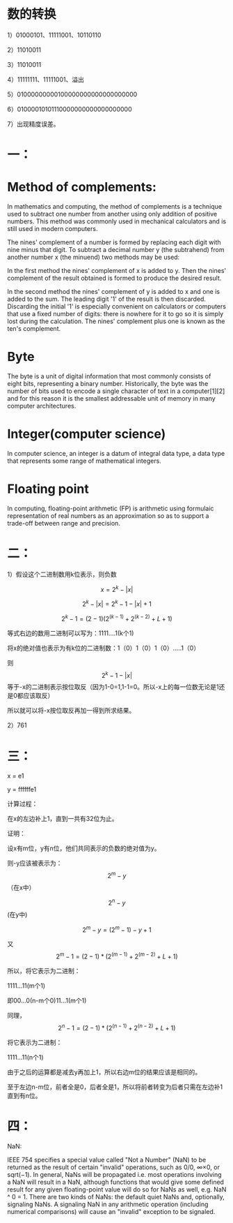 # 数的转换   

1）01000101、11111001、10110110    

2）11010011      

3）11010011     

4）11111111、11111001、溢出    

5）01000000000100000000000000000000

6）01000010101110000000000000000000

7）出现精度误差。     



# 一：

# Method of complements:   
 
 In mathematics and computing, the method of complements is a technique used to subtract one number from another using only addition of positive numbers. This method was commonly used in mechanical calculators and is still used in modern computers.       

The nines' complement of a number is formed by replacing each digit with nine minus that digit. To subtract a decimal number y (the subtrahend) from another number x (the minuend) two methods may be used:      

In the first method the nines' complement of x is added to y. Then the nines' complement of the result obtained is formed to produce the desired result.       

In the second method the nines' complement of y is added to x and one is added to the sum. The leading digit '1' of the result is then discarded. Discarding the initial '1' is especially convenient on calculators or computers that use a fixed number of digits: there is nowhere for it to go so it is simply lost during the calculation. The nines' complement plus one is known as the ten's complement.     

# Byte   

The byte is a unit of digital information that most commonly consists of eight bits, representing a binary number. Historically, the byte was the number of bits used to encode a single character of text in a computer[1][2] and for this reason it is the smallest addressable unit of memory in many computer architectures.

# Integer(computer science)   

In computer science, an integer is a datum of integral data type, a data type that represents some range of mathematical integers.   

# Floating point 

In computing, floating-point arithmetic (FP) is arithmetic using formulaic representation of real numbers as an approximation so as to support a trade-off between range and precision.     

# 二： 

1）假设这个二进制数用k位表示，则负数 
    
$$x = 2^k - |x|$$    

$$2^k - |x| = 2^k - 1 - |x| + 1$$
                             

$$2^k-1 = (2-1)(2^(k-1) + 2^(k-2) + L + 1)$$    

等式右边的数用二进制可以写为：1111....1(k个1)     

将x的绝对值也表示为有k位的二进制数：1（0）1（0）1（0）.....1（0）       

则
$$2^k - 1 - |x|$$
等于-x的二进制表示按位取反（因为1-0=1,1-1=0。所以-x上的每一位数无论是1还是0都应该取反）     

所以就可以将-x按位取反再加一得到所求结果。    

2）761     

# 三：

x = e1    

y = ffffffe1   

计算过程：   

在x的左边补上1，直到一共有32位为止。    

证明：    

设x有m位，y有n位，他们共同表示的负数的绝对值为y。   

则-y应该被表示为：$$2^m-y$$（在x中）    

$$2^n-y$$(在y中)   

$$2^m-y = (2^m-1)-y+1$$

又$$2^m-1 = (2-1)*(2^(m-1) + 2^(m-2) + L + 1)$$

所以，将它表示为二进制：    

1111...11(m个1)      

即00...0(n-m个0)11...1(m个1)    

同理，$$2^n-1 = (2-1)*(2^(n-1) + 2^(n-2) + L + 1)$$      

将它表示为二进制：    

1111...11(n个1)      

由于之后的运算都是减去y再加上1，所以右边m位的结果应该是相同的。   

至于左边n-m位，前者全是0，后者全是1，所以将前者转变为后者只需在左边补1直到有n位。    

# 四：    

NaN:    

IEEE 754 specifies a special value called "Not a Number" (NaN) to be returned as the result of certain "invalid" operations, such as 0/0, ∞×0, or sqrt(−1). In general, NaNs will be propagated i.e. most operations involving a NaN will result in a NaN, although functions that would give some defined result for any given floating-point value will do so for NaNs as well, e.g. NaN ^ 0 = 1. There are two kinds of NaNs: the default quiet NaNs and, optionally, signaling NaNs. A signaling NaN in any arithmetic operation (including numerical comparisons) will cause an "invalid" exception to be signaled.    





